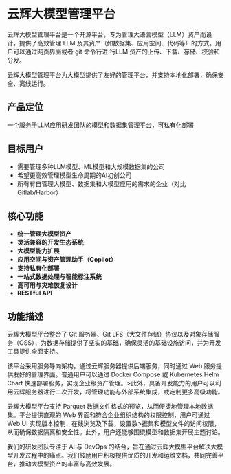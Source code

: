 # 云辉大模型管理平台

云辉大模型管理平台是一个开源平台，专为管理大语言模型（LLM）资产而设计，提供了高效管理 LLM 及其资产（如数据集、应用空间、代码等）的方式。用户可以通过网页界面或者 git 命令行进
行LLM 资产的上传、下载、存储、校验和分发。

云辉大模型管理平台为大模型提供了友好的管理平台，并支持本地化部署，确保安全、离线运行。

## 产品定位
一个服务于LLM应用研发团队的模型和数据集管理平台，可私有化部署

## 目标用户
- 需要管理多种LLM模型、ML模型和大规模数据集的公司
- 希望更高效管理模型生命周期的AI初创公司
- 所有有自管理大模型、数据集和大模型应用的需求的企业（对比Gitlab/Harbor）

## 核心功能

- **统一管理大模型资产**
- **灵活兼容的开发生态系统**
- **大模型能力扩展**
- **应用空间与资产管理助手（Copilot）**
- **支持私有化部署**
- **一站式数据处理与智能标注系统**
- **高可用与灾难恢复设计**
- **RESTful API**

## 功能描述

云辉大模型平台整合了 Git 服务器、Git LFS（大文件存储）协议以及对象存储服务（OSS），为数据存储提供了坚实的基础，确保灵活的基础设施访问，并为开发工具提供全面支持。


该平台采用服务导向架构，通过云辉服务器提供后端服务，同时通过 Web 服务提供友好的管理界面。普通用户可以通过 Docker Compose 或 Kubernetes Helm Chart 快速部署服务，实现企业级资产管理。>此外，具备开发能力的用户可以利用云辉服务器进行二次开发，将管理功能与外部系统集成，或定制更多高级功能。


云辉大模型平台支持 Parquet 数据文件格式的预览，从而便捷地管理本地数据集。平台提供直观的 Web 界面和符合企业组织结构的权限控制，用户可通过 Web UI 实现版本控制、在线浏览及下载，设置数>据集和模型文件的访问权限，从而确保数据隔离和安全性。此外，用户还能够围绕模型和数据集开展主题讨论。


我们的研发团队专注于 AI 与 DevOps 的结合，旨在通过云辉大模型平台解决大模型开发过程中的痛点。我们鼓励用户积极提供优质的开发和运维文档，共同完善平台，推动大模型资产的丰富与高效发展。

